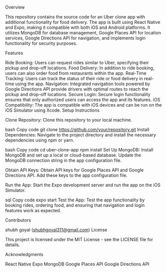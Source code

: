 Overview

This repository contains the source code for an Uber clone app with additional functionality for food delivery. The app is built using React Native and Expo, making it compatible with both iOS and Android platforms. It utilizes MongoDB for database management, Google Places API for location services, Google Directions API for navigation, and implements login functionality for security purposes.

Features

Ride Booking: Users can request rides similar to Uber, specifying their pickup and drop-off locations.
Food Delivery: In addition to ride booking, users can also order food from restaurants within the app.
Real-Time Tracking: Users can track the status of their ride or food delivery in real-time using the app.
Navigation: Integrated navigation tools powered by Google Directions API provide drivers with optimal routes to reach the pickup and drop-off locations.
Secure Login: Secure login functionality ensures that only authorized users can access the app and its features.
iOS Compatibility: The app is compatible with iOS devices and can be run on the iOS Simulator using Xcode.
Setup Instructions

Clone Repository: Clone this repository to your local machine.

bash
Copy code
git clone https://github.com/your/repository.git
Install Dependencies: Navigate to the project directory and install the necessary dependencies using npm or yarn.

bash
Copy code
cd uber-clone-app
npm install
Set Up MongoDB: Install MongoDB and set up a local or cloud-based database. Update the MongoDB connection string in the app configuration file.

Obtain API Keys: Obtain API keys for Google Places API and Google Directions API. Add these keys to the app configuration file.

Run the App: Start the Expo development server and run the app on the iOS Simulator.

sql
Copy code
expo start
Test the App: Test the app functionality by booking rides, ordering food, and ensuring that navigation and login features work as expected.

Contributors

shubh goyal (shubhgoyal311@gmail.com)
License

This project is licensed under the MIT License - see the LICENSE file for details.

Acknowledgments

React Native
Expo
MongoDB
Google Places API
Google Directions API
